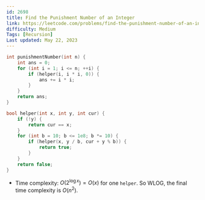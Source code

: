 ```yaml
---
id: 2698
title: Find the Punishment Number of an Integer
link: https://leetcode.com/problems/find-the-punishment-number-of-an-integer/
difficulty: Medium
Tags: [Recursion]
Last updated: May 22, 2023
---
```


```cpp
int punishmentNumber(int n) {
    int ans = 0;
    for (int i = 1; i <= n; ++i) {
        if (helper(i, i * i, 0)) {
            ans += i * i;
        }
    }
    return ans;
}

bool helper(int x, int y, int cur) {
    if (!y) {
        return cur == x;
    }
    for (int b = 10; b <= 1e8; b *= 10) {
        if (helper(x, y / b, cur + y % b)) {
            return true;
        }
    }
    return false;
}
```

- Time complexity: $O(2^{\log x})=O(x)$ for one `helper`. So WLOG, the final time complexity is $O(n^2)$. 
